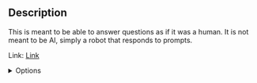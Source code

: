 <!-- # Robot -->
## Description
This is meant to be able to answer questions as if it was a human. It is not meant to be AI, simply a robot that responds to prompts.

Link: [Link](https://agmpenguin2.github.io/main) <!-- [https://agmpenguin2.github.io/main](https://agmpenguin2.github.io/main) -->

<details>
<summary>Options</summary>

 * 1r0b0t
 * 1r0b0T
 * 1r0B0t
 * 1r0B0T
 * 1R0b0t
 * 1R0b0T
 * 1R0B0t
 * 1R0B0T

</details>
